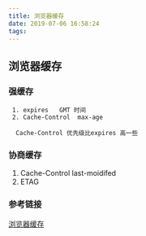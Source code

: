 ```yaml
---
title: 浏览器缓存
date: 2019-07-06 16:58:24
tags:
---
```



## 浏览器缓存

   ### 强缓存
     1. expires   GMT 时间
     2. Cache-Control  max-age

      Cache-Control 优先级比expires 高一些
   ### 协商缓存
   1. Cache-Control last-moidifed
   2. ETAG




### 参考链接

[浏览器缓存](https://www.cnblogs.com/etoah/p/5579622.html)